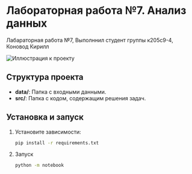 # Лабораторная работа №7. Анализ данных

Лабараторная работа №7, Выполннил студент группы к205с9-4, Коновод Кирилл

![Иллюстрация к проекту](https://github.com/inotbatya/img/img1.png)


## Структура проекта
- **data/**: Папка с входными данными.
- **src/**: Папка с кодом, содержащим решения задач.

## Установка и запуск
1. Установите зависимости:
   ```bash
   pip install -r requirements.txt
   ```
2. Запуск
   ```bash
   python -m notebook
   ```
